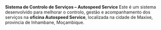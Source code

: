 **Sistema de Controlo de Serviços – Autospeed Service**
Este é um sistema desenvolvido para melhorar o controlo, gestão e acompanhamento dos serviços na **oficina Autospeed Service**, localizada na cidade de Maxixe, provincia de Inhambane, Moçambique.
